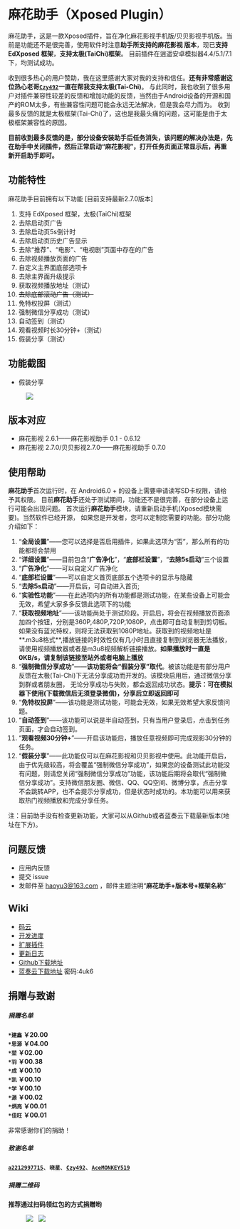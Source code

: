 # 麻花助手（Xposed Plugin）

麻花助手，这是一款Xposed插件，旨在净化麻花影视手机版/贝贝影视手机版。当前是功能还不是很完善，使用软件时注意**助手所支持的麻花影视
 版本**，现已**支持 EdXposed 框架**，**支持太极(TaiChi)框架**。
 目前插件在逍遥安卓模拟器4.4/5.1/7.1下，均测试成功。
 
收到很多热心的用户赞助，我在这里感谢大家对我的支持和信任。**还有非常感谢这位热心老哥[`Czy492`](https://github.com/Czy492)一直在帮我支持太极(Tai-Chi)**。
与此同时，我也收到了很多用户对插件兼容性较差的反馈和增加功能的反馈，当然由于Android设备的开源和国产的ROM太多，有些兼容性问题可能会永远无法解决，但是我会尽力而为。
收到最多反馈的就是太极框架(Tai-Chi)了，这也是我最头痛的问题，这可能是由于太极框架兼容性的原因。

**目前收到最多反馈的是，部分设备安装助手后任务消失，该问题的解决办法是，先在助手中关闭插件，然后正常启动“麻花影视”，打开任务页面正常显示后，再重新开启助手即可。**

## 功能特性

麻花助手目前拥有以下功能 [目前支持最新2.7.0版本]

1. 支持 EdXposed 框架，太极(TaiChi)框架  
2. 去除启动页广告  
3. 去除启动页5s倒计时  
4. 去除启动页历史广告显示  
5. 去除“推荐”、“电影”、“电视剧”页面中存在的广告  
6. 去除视频播放页面的广告  
7. 自定义主界面底部选项卡  
8. 去除主界面升级提示  
9. 获取视频播放地址（测试）  
10. ~~去除底部滚动广告（测试）~~  
11. 免特权投屏（测试）  
12. 强制微信分享成功（测试）  
13. 自动签到（测试）  
14. 观看视频时长30分钟+（测试）
15. 假装分享（测试）

## 功能截图

* 假装分享

<figure class="half">
    <img src="https://github.com/1595901624/mhzs/blob/master/img/share.gif?raw=true">
</figure>

## 版本对应

* 麻花影视 2.6.1——麻花影视助手 0.1 - 0.6.12
* 麻花影视 2.7.0/贝贝影视2.7.0——麻花影视助手 0.7.0
   
## 使用帮助
   
   **麻花助手**首次运行时，在 Android6.0 + 的设备上需要申请读写SD卡权限，请给予其权限。
   目前**麻花助手**还处于测试期间，功能还不是很完善，在部分设备上运行可能会出现问题。
   首次运行**麻花助手**模块，请重新启动手机(Xposed模块需要)。当然软件已经开源，
   如果您是开发者，您可以定制您需要的功能。部分功能介绍如下：
     
   1. “**全局设置**”——您可以选择是否启用插件，如果此选项为“否”，那么所有的功能都将会禁用  
   2. “**详细设置**”——目前包含“**广告净化**”，“**底部栏设置**”，“**去除5s启动**”三个设置  
   3. “**广告净化**”——可以自定义广告净化 
   4. “**底部栏设置**”——可以自定义首页底部五个选项卡的显示与隐藏  
   5. “**去除5s启动**”——开启后，可自动进入首页; 
   6. “**实验性功能**”——在此选项内的所有功能都是测试功能，在某些设备上可能会无效，希望大家多多反馈此选项下的功能   
   7. “**获取视频地址**”——该功能尚处于测试阶段。开启后，将会在视频播放页面添加四个按钮，分别是360P,480P,720P,1080P，点击即可自动复制到剪切板。
   如果没有蓝光特权，则将无法获取到1080P地址。获取到的视频地址是**.m3u8格式**,播放链接的时效性仅有几小时且直接复制到浏览器无法播放，
   请使用视频播放器或者是m3u8视频解析链接播放。**如果播放时一直是0KB/s，请复制该链接至站外或者电脑上播放**
   8. “**强制微信分享成功**”——**该功能将会“假装分享”取代**。被该功能是有部分用户反馈在太极(Tai-Chi)下无法分享成功而开发的。该模块启用后，通过微信分享到群或者朋友圈，
   无论分享成功与失败，都会返回成功状态。**提示：可在模拟器下使用(下载微信后无须登录微信)，分享后立即返回即可**
   9. “**免特权投屏**”——该功能是测试功能，可能会无效，如果无效希望大家反馈问题。
   10. “**自动签到**”——该功能可以说是半自动签到，只有当用户登录后，点击到任务页面，才会自动签到。
   11. “**观看视频30分钟+**”——开启该功能后，播放任意视频即可完成观影30分钟的任务。
   12. “**假装分享**”——此功能仅可以在麻花影视和贝贝影视中使用。此功能开启后，由于优先级较高，将会覆盖“强制微信分享成功”，如果您的设备测试此功能没有问题，则请您关闭“强制微信分享成功”功能，该功能后期将会取代“强制微信分享成功”。支持微信朋友圈、微信、QQ、QQ空间、微博分享，点击分享不会跳转APP，也不会提示分享成功，但是状态时成功的。本功能可以用来获取热门视频播放和完成分享任务。
   
   注：目前助手没有检查更新功能，大家可以从Github或者蓝奏云下载最新版本(地址在下方)。
   
## 问题反馈
* 应用内反馈
* 提交 issue
* 发邮件至 haoyu3@163.com ，邮件主题注明“**麻花助手+版本号+框架名称**”

## Wiki

* [码云](https://gitee.com/haoyu3/mhzs)
* [开发进度](https://github.com/1595901624/mhzs/wiki/开发进度)
* [扩展插件](https://github.com/1595901624/mhzs/wiki/扩展插件)
* [更新日志](https://github.com/1595901624/mhzs/wiki/更新日志)
* [Github下载地址](https://github.com/1595901624/mhzs/releases)
* [蓝奏云下载地址](https://www.lanzous.com/b614986/)   密码:4uk6


## 捐赠与致谢

##### 捐赠名单

<!--**`*建鑫`**、**`*思源`**、**`*堃`**、**`*成`**、**`*凯`**、**`*炳亮`**、**`*佳旺`**-->
**`*建鑫` ￥20.00**  
**`*思源` ￥04.00**  
**`*堃` ￥02.00**  
**`*羽` ￥00.38**  
**`*成` ￥00.10**  
**`*凯` ￥00.10**  
**`*学` ￥00.10**  
**`*源` ￥00.02**  
**`*炳亮` ￥00.01**  
**`*佳旺` ￥00.01**

非常感谢你们的捐助！

##### 致谢名单

**[`a2212997715`](https://github.com/a2212997715)**、**`晓星`**、**[`Czy492`](https://github.com/Czy492)**、**[`AceMONKEY519`](https://github.com/AceMONKEY519)**  

##### 捐赠二维码

**推荐通过扫码领红包的方式捐赠哟**

<figure class="half">
    <img src="https://github.com/1595901624/mhzs/blob/master/lucky.jpg?raw=true">
    &nbsp;
    <img src="https://github.com/1595901624/mhzs/blob/master/alipayc.jpg?raw=true">
    <!--&nbsp;-->
    <!--<img src="https://github.com/1595901624/mhzs/blob/master/wechatc.jpg?raw=true">-->
</figure>


<!--![支付宝捐赠](https://github.com/1595901624/mhzs/blob/master/alipayc.jpg?raw=true)-->

<!--![微信捐赠](https://github.com/1595901624/mhzs/blob/master/wechatc.jpg?raw=true)-->

   
